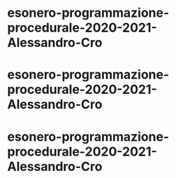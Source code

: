 # esonero-programmazione-procedurale-2020-2021-Alessandro-Cro
# esonero-programmazione-procedurale-2020-2021-Alessandro-Cro
# esonero-programmazione-procedurale-2020-2021-Alessandro-Cro

